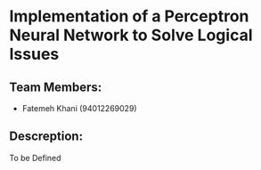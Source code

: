 # Implementation of a Perceptron Neural Network to Solve Logical Issues

## Team Members:
- Fatemeh Khani (94012269029)

## Descreption:
To be Defined
